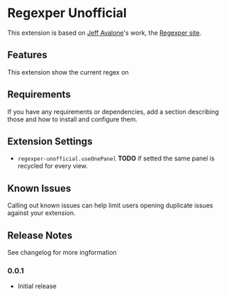 # Regexper **Unofficial**

This extension is based on [Jeff Avalone](jeff.avallone@gmail.com)'s work, the [Regexper site](https://regexper.com/).

## Features

This extension show the current regex on 

## Requirements

If you have any requirements or dependencies, add a section describing those and how to install and configure them.

## Extension Settings

* `regexper-unofficial.useOnePanel` **TODO** if setted the same panel is recycled for every view.

## Known Issues

Calling out known issues can help limit users opening duplicate issues against your extension.

## Release Notes

See changelog for more ingformation

### 0.0.1

* Initial release

